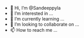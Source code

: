 - 👋 Hi, I’m @Sandeeppyla
- 👀 I’m interested in ...
- 🌱 I’m currently learning ...
- 💞️ I’m looking to collaborate on ...
- 📫 How to reach me ...

<!---
Sandeeppyla/Sandeeppyla is a ✨ special ✨ repository because its `README.md` (this file) appears on your GitHub profile.
You can click the Preview link to take a look at your changes.
--->
